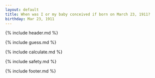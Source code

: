 ```yaml
---
layout: default
title: When was I or my baby conceived if born on March 23, 1911?
birthday: Mar 23, 1911
---
```


{% include header.md %}

{% include guess.md %}

{% include calculate.md %}

{% include safety.md %}

{% include footer.md %}



